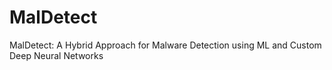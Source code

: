 # MalDetect
MalDetect: A Hybrid Approach for Malware Detection using ML and Custom Deep Neural Networks
